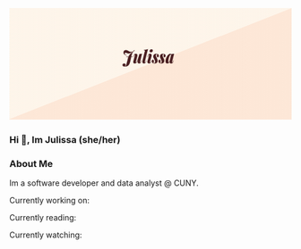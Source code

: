<p align="center">
  <img width="1200" height="200" src="https://github.com/JuliPa/JuliPa/blob/master/images/Triangle%20Framed%20Congratulations%20Email%20Header.gif" alt="animated" />
</p>
<!--   ![Alt Text](https://github.com/JuliPa/JuliPa/blob/master/images/Triangle%20Framed%20Congratulations%20Email%20Header.gif) -->

### Hi 👋, Im Julissa (she/her)

### About Me
Im a software developer and data analyst @ CUNY. 

Currently working on:

Currently reading:

Currently watching:

<!-- Currently learning: -->




<!--
**JuliPa/JuliPa** is a ✨ _special_ ✨ repository because its `README.md` (this file) appears on your GitHub profile.

Here are some ideas to get you started:

- 🔭 I’m currently working on ...
- 🌱 I’m currently learning ...
- 👯 I’m looking to collaborate on ...
- 🤔 I’m looking for help with ...
- 💬 Ask me about ...
- 📫 How to reach me: ...
- 😄 Pronouns: ...
- ⚡ Fun fact: ...
-->
